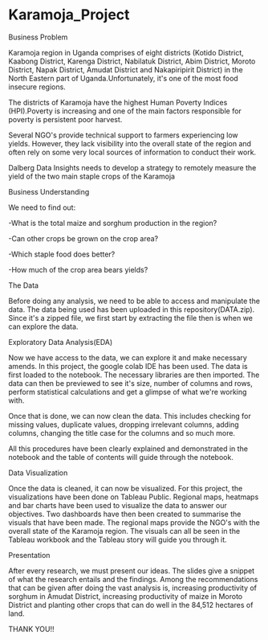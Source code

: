 # Karamoja_Project

Business Problem

Karamoja region in Uganda comprises of eight districts (Kotido District, Kaabong District, Karenga District, Nabilatuk District, Abim District, Moroto District, Napak District, Amudat District and Nakapiripirit District) in the North Eastern part of Uganda.Unfortunately, it's one of the most food insecure regions.

The districts of Karamoja have the highest Human Poverty Indices (HPI).Poverty is increasing and one of the main factors responsible for poverty is persistent poor harvest.

Several NGO's provide technical support to farmers experiencing low yields. However, they lack visibility into the overall state of the region and often rely on some very local sources of information to conduct their work.

Dalberg Data Insights needs to develop a strategy to remotely measure the yield of the two main staple crops of the Karamoja

Business Understanding

We need to find out:

-What is the total maize and sorghum production in the region?

-Can other crops be grown on the crop area?

-Which staple food does better?

-How much of the crop area bears yields?

The Data

Before doing any analysis, we need to be able to access and manipulate the data. The data being used has been uploaded in this repository(DATA.zip). Since it's a zipped file, we first start by extracting the file then is when we can explore the data.

Exploratory Data Analysis(EDA)

Now we have access to the data, we can explore it and make necessary amends. In this project, the google colab IDE has been used. The data is first loaded to the notebook. The necessary libraries are then imported. The data can then be previewed to see it's size, number of columns and rows, perform statistical calculations and get a glimpse of what we're working with.

Once that is done, we can now clean the data. This includes checking for missing values, duplicate values, dropping irrelevant columns, adding columns, changing the title case for the columns and so much more.

All this procedures have been clearly explained and demonstrated in the notebook and the table of contents will guide through the notebook.

Data Visualization

Once the data is cleaned, it can now be visualized. For this project, the visualizations have been done on Tableau Public. Regional maps, heatmaps and bar charts have been used to visualize the data to answer our objectives. Two dashboards have then been created to summarise the visuals that have been made. The regional maps provide the NGO's with the overall state of the Karamoja region. The visuals can all be seen in the Tableau workbook and the Tableau story will guide you through it.

Presentation

After every research, we must present our ideas. The slides give a snippet of what the research entails and the findings. Among the recommendations that can be given after doing the vast analysis is, increasing productivity of sorghum in Amudat District, increasing productivity of maize in Moroto District and planting other crops that can do well in the 84,512 hectares of land.

THANK YOU!!





